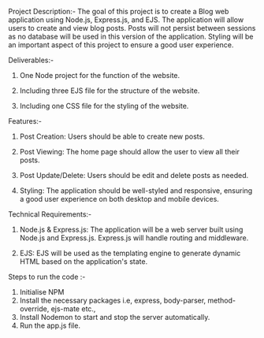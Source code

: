 Project Description:-
The goal of this project is to create a Blog web application using Node.js, Express.js, and EJS. The application will allow users to create and view blog posts. 
Posts will not persist between sessions as no database will be used in this version of the application. Styling will be an important aspect of this project to ensure a good user experience.

Deliverables:-

1) One Node project for the function of the website.

2) Including three EJS file for the structure of the website.

3) Including one CSS file for the styling of the website.


Features:-

1. Post Creation: Users should be able to create new posts.

2. Post Viewing: The home page should allow the user to view all their posts.

3. Post Update/Delete: Users should be edit and delete posts as needed.

3. Styling: The application should be well-styled and responsive, ensuring a good user experience on both desktop and mobile devices.


Technical Requirements:- 

1. Node.js & Express.js: The application will be a web server built using Node.js and Express.js. Express.js will handle routing and middleware.

2. EJS: EJS will be used as the templating engine to generate dynamic HTML based on the application's state.


Steps to run the code :-

1) Initialise NPM
2) Install the necessary packages i.e, express, body-parser, method-override, ejs-mate etc.,
3) Install Nodemon to start and stop the server automatically.
4) Run the app.js file.






